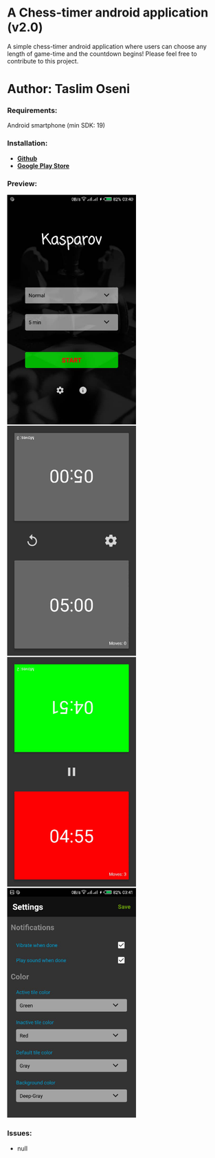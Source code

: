# A Chess-timer android application (v2.0)

A simple chess-timer android application where users can choose any length of game-time and the countdown begins! Please feel free to contribute to this project.


Author: Taslim Oseni
==========================================================================


### Requirements:

Android smartphone (min SDK: 19)


### Installation:

* <a href="https://github.com/TaslimOseni/Kasparov.git"><b>Github</b></a>
* <a href="https://play.google.com/store/apps/details?id=com.dabinu.apps.chesstimer"><b>Google Play Store</b></a>


### Preview:

<p>
  <img src="picss/splash.png" width="300px"/>
  <img src="picss/default.png" width="300px"/>
  <img src="picss/active.png" width="300px"/>
  <img src="picss/settings.png" width="300px"/>
</p>


### Issues:
* null
